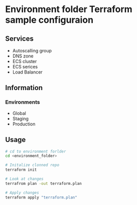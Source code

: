 # Environment folder Terraform sample configuraion

## Services

* Autoscalling group
* DNS zone
* ECS cluster
* ECS serices
* Load Balancer

## Information

### Environments

* Global
* Staging
* Production

## Usage

```bash
# cd to environment forlder
cd <environment_folder>

# Initalize clonned repo
terraform init

# Look at changes
terrafrom plan -out terraform.plan

# Apply changes
terraform apply "terraform.plan"
```
